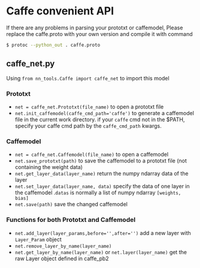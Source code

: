 # Caffe convenient API

If there are any problems in parsing your prototxt or caffemodel, Please replace
the caffe.proto with your own version and compile it with command
```bash
$ protoc --python_out . caffe.proto
```

## caffe_net.py

Using `from nn_tools.Caffe import caffe_net` to import this model

### Prototxt

- `net = caffe_net.Prototxt(file_name)` to open a prototxt file
- `net.init_caffemodel(caffe_cmd_path='caffe')` to generate a caffemodel file in the current work directory. if your `caffe` cmd not in the \$PATH, specify your caffe cmd path by the `caffe_cmd_path` kwargs.

### Caffemodel

- `net = caffe_net.Caffemodel(file_name)` to open a caffemodel
- `net.save_prototxt(path)` to save the caffemodel to a prototxt file (not containing the weight data)
- `net.get_layer_data(layer_name)` return the numpy ndarray data of the layer
- `net.set_layer_data(layer_name, data)` specify the data of one layer in the caffemodel .`datas` is normally a list of numpy ndarray `[weights, bias]`
- `net.save(path)` save the changed caffemodel

### Functions for both Prototxt and Caffemodel

- `net.add_layer(layer_params,before='',after='')` add a new layer with `Layer_Param` object
- `net.remove_layer_by_name(layer_name)`
- `net.get_layer_by_name(layer_name)` or `net.layer(layer_name)` get the raw Layer object defined in caffe_pb2
